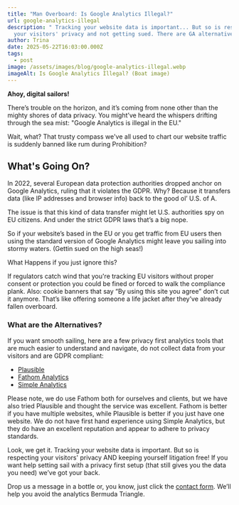 ```yaml
---
title: "Man Overboard: Is Google Analytics Illegal?"
url: google-analytics-illegal
description: " Tracking your website data is important... But so is respecting
  your visitors' privacy and not getting sued. There are GA alternatives."
author: Trina
date: 2025-05-22T16:03:00.000Z
tags:
  - post
image: /assets/images/blog/google-analytics-illegal.webp
imageAlt: Is Google Analytics Illegal? (Boat image)
---
```

**Ahoy, digital sailors!**

There’s trouble on the horizon, and it’s coming from none other than the mighty shores of data privacy. You might’ve heard the whispers drifting through the sea mist: "Google Analytics is illegal in the EU."

Wait, what? That trusty compass we've all used to chart our website traffic is suddenly banned like rum during Prohibition?

## What's Going On?

In 2022, several European data protection authorities dropped anchor on Google Analytics, ruling that it violates the GDPR. Why? Because it transfers data (like IP addresses and browser info) back to the good ol’ U.S. of A.

The issue is that this kind of data transfer might let U.S. authorities spy on EU citizens. And under the strict GDPR laws that’s a big nope.

So if your website’s based in the EU or you get traffic from EU users then using the standard version of Google Analytics might leave you sailing into stormy waters. (Gettin sued on the high seas!)

What Happens if you just ignore this?

If regulators catch wind that you're tracking EU visitors without proper consent or protection you could be fined or forced to walk the compliance plank. Also: cookie banners that say “By using this site you agree” don’t cut it anymore. That’s like offering someone a life jacket after they’ve already fallen overboard.

### What are the Alternatives?

If you want smooth sailing, here are a few privacy first analytics tools that are much easier to understand and navigate, do not collect data from your visitors and are GDPR compliant:

* [Plausible](https://plausible.io/)
* [Fathom Analytics](https://usefathom.com/ref/UVY4LN)
* [Simple Analytics](https://www.simpleanalytics.com/?referral=kewuv)

Please note, we do use Fathom both for ourselves and clients, but we have also tried Plausible and thought the service was excellent. Fathom is better if you have multiple websites, while Plausible is better if you just have one website. We do not have first hand experience using Simple Analytics, but they do have an excellent reputation and appear to adhere to privacy standards.

Look, we get it. Tracking your website data is important. But so is respecting your visitors' privacy AND keeping yourself litigation free! If you want help setting sail with a privacy first setup (that still gives you the data you need) we’ve got your back.

Drop us a message in a bottle or, you know, just click the [contact form](https://saltsongwebdesign.com/contact/). We’ll help you avoid the analytics Bermuda Triangle.
